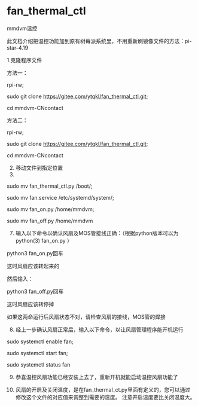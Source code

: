 # fan_thermal_ctl
mmdvm温控

此文档介绍把温控功能加到原有树莓派系统里，不用重新刷镜像文件的方法：pi-star-4.19

1.克隆程序文件

方法一：

rpi-rw; 

sudo git clone https://gitee.com/ytqkl/fan_thermal_ctl.git;

cd mmdvm-CNcontact

方法二：

rpi-rw; 

sudo git clone https://gitee.com/ytqkl/fan_thermal_ctl.git;

cd mmdvm-CNcontact

2. 移动文件到指定位置
3. 
sudo mv fan_thermal_ctl.py /boot/;

sudo mv fan.service /etc/systemd/system/;

sudo mv fan_on.py /home/mmdvm;

sudo mv fan_off.py /home/mmdvm

7. 输入以下命令以确认风扇及MOS管接线正确：（根据python版本可以为python(3) fan_on.py ）
   
python3 fan_on.py回车

这时风扇应该转起来的

然后输入：

python3 fan_off.py回车

这时风扇应该转停掉

如果这两命运行后风扇状态不对，请检查风扇的接线，MOS管的焊接

8. 经上一步确认风扇正常后，输入以下命令，以让风扇管理程序能开机运行
    
sudo systemctl enable fan;

sudo systemctl start fan;

sudo systemctl status fan

9. 恭喜温控风扇功能已经安装上去了，重新开机就能启动温控风扇功能了
    
10. 风扇的开启及关闭温度，是在fan_thermal_ct.py里面有定义的，您可以通过修改这个文件的对应值来调整到需要的温度。 注意开启温度要比关闭温度大。
